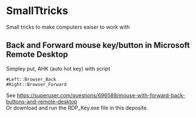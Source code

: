 # SmallTtricks
Small tricks to make computers eaiser to work with

## Back and Forward mouse key/button in Microsoft Remote Desktop 
Simpley put, AHK (auto hot key) with script 
```
#Left::Browser_Back
#Right::Browser_Forward
``` 
See https://superuser.com/questions/696589/mouse-with-forward-back-buttons-and-remote-desktop </br>
Or download and run the RDP_Key.exe file in this deposite. 
